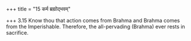 +++
title = "15 कर्म ब्रह्मोद्भवम्"

+++
3.15 Know thou that action comes from Brahma and Brahma comes from the
Imperishable. Therefore, the all-pervading (Brahma) ever rests in
sacrifice.
